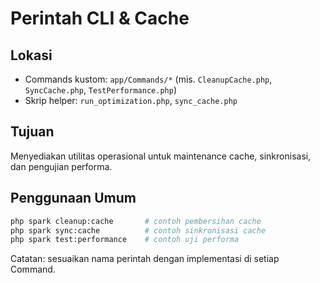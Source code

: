 # Perintah CLI & Cache

## Lokasi

- Commands kustom: `app/Commands/*` (mis. `CleanupCache.php`, `SyncCache.php`, `TestPerformance.php`)
- Skrip helper: `run_optimization.php`, `sync_cache.php`

## Tujuan

Menyediakan utilitas operasional untuk maintenance cache, sinkronisasi, dan pengujian performa.

## Penggunaan Umum

```bash
php spark cleanup:cache       # contoh pembersihan cache
php spark sync:cache          # contoh sinkronisasi cache
php spark test:performance    # contoh uji performa
```

Catatan: sesuaikan nama perintah dengan implementasi di setiap Command.
